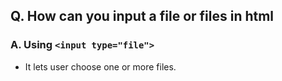 ## Q. How can you input a file or files in html
### A. Using `<input type="file">`
- It lets user choose one or more files.